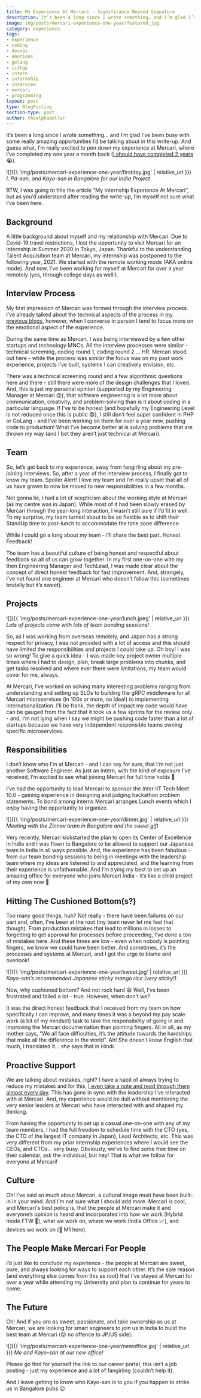 ```yaml
---
title: My Experience At Mercari - Significance Beyond Signature
description: It’s been a long since I wrote something… and I’m glad I’ve been busy with some really amazing opportunities I’d be talking about in this write-up. And guess what, I’m really excited to pen down my experience at Mercari, where I’ve completed my one year a month back.
image: img/posts/mercari-experience-one-year/featured.jpg
category: experience
tags: 
- experience
- coding
- devops
- emotions
- golang
- iitkgp
- intern
- internship
- interview
- mercari
- programming
layout: post
type: BlogPosting
section-type: post
author: thealphadollar
---
```


It’s been a long since I wrote something… and I’m glad I’ve been busy with some really amazing opportunities I’d be talking about in this write-up. And guess what, I’m really excited to pen down my experience at Mercari, where I’ve completed my one year a month back ([I should have completed 2 years](https://thealphadollar.me/experience/2019/11/06/applying.html) 😭).

![]({{ 'img/posts/mercari-experience-one-year/firstday.jpg' | relative_url }})
*I, Pd-san, and Kayo-san in Bangalore for our India Project*

BTW, I was going to title the article “My Internship Experience At Mercari”, but as you’d understand after reading the write-up, I’m myself not sure what I’ve been here.

## Background

A little background about myself and my relationship with Mercari. Due to Covid-19 travel restrictions, I lost the opportunity to visit Mercari for an internship in Summer 2020 in Tokyo, Japan. Thankful to the understanding Talent Acquisition team at Mercari, my internship was postponed to the following year, 2021. We started with the remote working mode (AKA online mode). And now, I’ve been working for myself at Mercari for over a year remotely (yes, through college days as well!).

## Interview Process

My first impression of Mercari was formed through the interview process. I’ve already talked about the technical aspects of the process in [my previous blogs](https://thealphadollar.me/tags/mercari.html), however, when I converse in person I tend to focus more on the emotional aspect of the experience.

During the same time as Mercari, I was being interviewed by a few other startups and technology MNCs. All the interview processes were similar - technical screening, coding round 1, coding round 2 … HR. Mercari stood out here - while the process was similar the focus was on my past work experience, projects I’ve built, systems I can creatively envision, etc. 

There was a technical screening round and a few algorithmic questions here and there - still there were more of the design challenges that I loved. And, this is just my personal opinion (supported by my Engineering Manager at Mercari 😉), that software engineering is a lot more about communication, creativity, and problem-solving than is it about coding in a particular language. If I’ve to be honest (and hopefully my Engineering Level is not reduced once this is public 😨), I still don’t feel super confident in PHP or GoLang - and I’ve been working on them for over a year now, pushing code to production! What I’ve become better at is solving problems that are thrown my way (and I bet they aren’t just technical at Mercari).

## Team

So, let’s get back to my experience, away from fangirling about my pre-joining interviews. So, after a year of the interview process, I finally got to know my team. Spoiler Alert! I love my team and I’m really upset that all of us have grown to now be moved to new responsibilities in a few months.

Not gonna lie, I had a lot of scepticism about the working style at Mercari (as my centre was in Japan). While most of it had been slowly erased by Mercari through the year-long interaction, I wasn’t still sure if I’d fit in well. To my surprise, my team turned about to be so flexible as to shift their StandUp time to post-lunch to accommodate the time zone difference.

While I could go a long about my team - I’ll share the best part. Honest Feedback!

The team has a beautiful culture of being honest and respectful about feedback so all of us can grow together. In my first one-on-one with my then Engineering Manager and TechLead, I was made clear about the concept of direct honest feedback for fast improvement. And, strangely, I’ve not found one engineer at Mercari who doesn’t follow this (sometimes brutally but it’s sweet).

## Projects

![]({{ 'img/posts/mercari-experience-one-year/lunch.jpeg' | relative_url }})
*Lots of projects come with lots of team bonding sessions!*

So, as I was working from overseas remotely, and Japan has a strong respect for privacy, I was not provided with a lot of access and this should have limited the responsibilities and projects I could take up. Oh boy! I was so wrong! To give a quick idea - I was made key project owner multiple times where I had to design, plan, break large problems into chunks, and get tasks resolved and where ever there were limitations, my team would cover for me, always.

At Mercari, I’ve worked on solving many interesting problems ranging from understanding and setting up SLOs to building the gRPC middleware for all Mercari microservices (in 100s or more, no idea!) to implementing internationalization. I’ll be frank, the depth of impact my code would have can be gauged from the fact that it took us a few sprints for the review only - and, I’m not lying when I say we might be pushing code faster than a lot of startups because we have very independent responsible teams owning specific microservices.

## Responsibilities

I don’t know who I’m at Mercari - and I can say for sure, that I’m not just another Software Engineer. As just an intern, with the kind of exposure I’ve received, I’m excited to see what joining Mercari for full time holds 🥳

I’ve had the opportunity to lead Mercari to sponsor the Inter IIT Tech Meet 10.0 - gaining experience in designing and judging hackathon problem statements. To bond among interns Mercari arranges Lunch events which I enjoy having the opportunity to organize. 

![]({{ 'img/posts/mercari-experience-one-year/dinner.jpg' | relative_url }})
*Meeting with the Zinnov team in Bangalore and the sweet gift*

Very recently, Mercari kickstarted the plan to open its Center of Excellence in India and I was flown to Bangalore to be allowed to support our Japanese team in India in all ways possible. And, the experience has been fabulous - from our team bonding sessions to being in meetings with the leadership team where my ideas are listened to and appreciated, and the learning from their experience is unfathomable. And I’m trying my best to set up an amazing office for everyone who joins Mercari India - it’s like a child project of my own now 🤗

## Hitting The Cushioned Bottom(s?)

Too many good things, huh? Not really - there have been failures on our part and, often, I’ve been at the root (my team never let me feel that though). From production mistakes that lead to millions in losses to forgetting to get approval for processes before proceeding, I’ve done a ton of mistakes here. And these times are low - even when nobody is pointing fingers, we know we could have been better. And sometimes, it’s the processes and systems at Mercari, and I got the urge to blame and overlook!

![]({{ 'img/posts/mercari-experience-one-year/sweet.jpg' | relative_url }})
*Kayo-san’s recommended Japanese sticky mango rice (very sticky!)*

Now, why cushioned bottom? And not rock hard 😆 Well, I’ve been frustrated and failed a lot - true. However, when don’t we? 

It was the direct honest feedback that I received from my team on how specifically I can improve, and many times it was a beyond my pay scale work (a bit of my mindset) task to take the responsibility of going in and improving the Mercari documentation than pointing fingers. All in all, as my mother says, “We all face difficulties, it’s the attitude towards the hardships that make all the difference in the world”. Ah! She doesn’t know English that much, I translated it… she says that in Hindi.

## Proactive Support

We are talking about mistakes, right? I have a habit of always trying to reduce my mistakes and for this, [I even take a note and read through them almost every day](https://thealphadollar.me/learning/2021/05/28/how-i-reduced-repeating-mistakes.html). This has gone in sync with the leadership I’ve interacted with at Mercari. And, my experience would be dull without mentioning the very senior leaders at Mercari who have interacted with and shaped my thinking.

From having the opportunity to set up a casual one-on-one with any of my team members, I had the full freedom to schedule time with the CTO (yes, the CTO of the largest IT company in Japan), Lead Architects, etc. This was very different from my prior internship experiences where I would see the CEOs, and CTOs… very busy. Obviously, we’ve to find some free time on their calendar, ask the individual, but hey! That is what we follow for everyone at Mercari!

## Culture

Oh! I’ve said so much about Mercari, a cultural image must have been built-in in your mind. And I’m not sure what I should add more. Mercari is cool, and Mercari's best policy is, that the people at Mercari make it and everyone’s opinion is heard and incorporated into how we work (Hybrid mode FTW 👏), what we work on, where we work (India Office 📈), and devices we work on (🍎 M1 here).

## The People Make Mercari For People

I’d just like to conclude my experience - the people at Mercari are sweet, pure, and always looking for ways to support each other. It’s the sole reason (and everything else comes from this as root) that I’ve stayed at Mercari for over a year while attending my University and plan to continue for years to come.

## The Future

Oh! And if you are as sweet, passionate, and take ownership as us at Mercari, we are looking for smart engineers to join us in India to build the best team at Mercari (😝 no offence to JP/US side). 

![]({{ 'img/posts/mercari-experience-one-year/newoffice.jpg' | relative_url }})
*Me and Kayo-san at our new office!*

Please go find for yourself the link to our career portal, this isn’t a job posting - just my experience and a lot of fangirling (couldn’t help it). 

And I leave getting to know who Kayo-san is to you if you happen to strike us in Bangalore pubs 😉